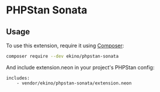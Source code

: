 # PHPStan Sonata

## Usage

To use this extension, require it using [Composer](https://getcomposer.org/):

```bash
composer require --dev ekino/phpstan-sonata
```

And include extension.neon in your project's PHPStan config:

```
includes:
	- vendor/ekino/phpstan-sonata/extension.neon
```
